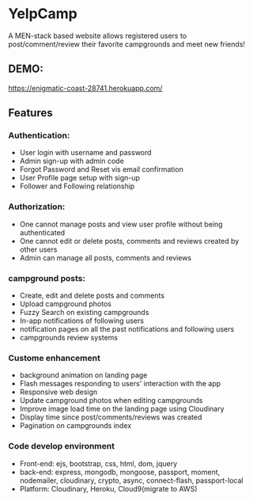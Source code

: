 # YelpCamp
A MEN-stack based website allows registered users to post/comment/review their favorite campgrounds and meet new friends!

## DEMO:
https://enigmatic-coast-28741.herokuapp.com/

## Features
### Authentication:
- User login with username and password
- Admin sign-up with admin code
- Forgot Password and Reset vis email confirmation
- User Profile page setup with sign-up
- Follower and Following relationship

### Authorization:
- One cannot manage posts and view user profile without being authenticated
- One cannot edit or delete posts, comments and reviews created by other users
- Admin can manage all posts, comments and reviews

### campground posts:
- Create, edit and delete posts and comments
- Upload campground photos
- Fuzzy Search on existing campgrounds
- In-app notifications of following users
- notification pages on all the past notifications and following users
- campgrounds review systems

### Custome enhancement
- background animation on landing page
- Flash messages responding to users' interaction with the app
- Responsive web design
- Update campground photos when editing campgrounds
- Improve image load time on the landing page using Cloudinary
- Display time since post/comments/reviews was created
- Pagination on campgrounds index

### Code develop environment
- Front-end: ejs, bootstrap, css, html, dom, jquery
- back-end: express, mongodb, mongoose, passport, moment, nodemailer, cloudinary, crypto, async, connect-flash, passport-local
- Platform: Cloudinary, Heroku, Cloud9(migrate to AWS)
